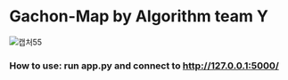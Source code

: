 # Gachon-Map by Algorithm team Y
![캡처55](https://github.com/user-attachments/assets/77283c02-6ce1-4a8d-ac74-5051726162e0)

### How to use: run app.py and connect to **http://127.0.0.1:5000/**
